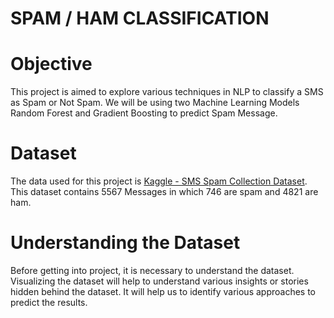 # SPAM / HAM CLASSIFICATION
<h1>Objective</h1>
<p>This project is aimed to explore various techniques in NLP to classify a SMS as Spam or Not Spam. We will be using two Machine Learning Models Random Forest and Gradient Boosting to predict Spam Message.</p>

<h1>Dataset</h2>
<p>The data used for this project is <a href="https://www.kaggle.com/uciml/sms-spam-collection-dataset">Kaggle - SMS Spam Collection Dataset</a>. This dataset contains 5567 Messages in which 746 are spam and 4821 are ham.</p>

<h1>Understanding the Dataset</h1>
<p>Before getting into project, it is necessary to understand the dataset. Visualizing the dataset will help to understand various insights or stories hidden behind the dataset. It will help us to identify various approaches to predict the results.</p>
